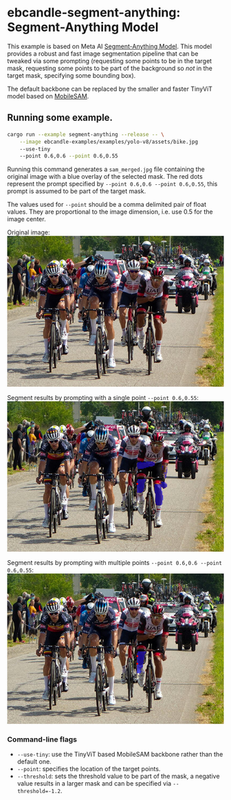 # ebcandle-segment-anything: Segment-Anything Model

This example is based on Meta AI [Segment-Anything
Model](https://github.com/facebookresearch/segment-anything). This model
provides a robust and fast image segmentation pipeline that can be tweaked via
some prompting (requesting some points to be in the target mask, requesting some
points to be part of the background so _not_ in the target mask, specifying some
bounding box).

The default backbone can be replaced by the smaller and faster TinyViT model
based on [MobileSAM](https://github.com/ChaoningZhang/MobileSAM).

## Running some example.

```bash
cargo run --example segment-anything --release -- \
    --image ebcandle-examples/examples/yolo-v8/assets/bike.jpg
    --use-tiny
    --point 0.6,0.6 --point 0.6,0.55
```

Running this command generates a `sam_merged.jpg` file containing the original
image with a blue overlay of the selected mask. The red dots represent the prompt
specified by `--point 0.6,0.6 --point 0.6,0.55`, this prompt is assumed to be part
of the target mask.

The values used for `--point` should be a comma delimited pair of float values.
They are proportional to the image dimension, i.e. use 0.5 for the image center.

Original image:
![Leading group, Giro d'Italia 2021](../yolo-v8/assets/bike.jpg)

Segment results by prompting with a single point `--point 0.6,0.55`:
![Leading group, Giro d'Italia 2021](./assets/single_pt_prompt.jpg)

Segment results by prompting with multiple points `--point 0.6,0.6 --point 0.6,0.55`:
![Leading group, Giro d'Italia 2021](./assets/two_pt_prompt.jpg)

### Command-line flags
- `--use-tiny`: use the TinyViT based MobileSAM backbone rather than the default
  one.
- `--point`: specifies the location of the target points.
- `--threshold`: sets the threshold value to be part of the mask, a negative
  value results in a larger mask and can be specified via `--threshold=-1.2`.
